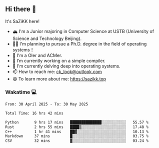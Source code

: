 ## Hi there 👋

It's SaZiKK here!

- 🏔️ I'm a Junior majoring in Computer Science  at USTB (University of Science and Technology Beijing).
- 🧑‍🎓 I'm planning to pursue a Ph.D. degree in the field of operating systems！
- 🚀 I'm a OIer and ACMer.
- 🔭 I’m currently working on a simple compiler.
- 🌱 I'm currently delving deep into operating systems.
- 📫 How to reach me: ck_look@outlook.com
- 😄 To learn more about me: https://sazikk.top

  
<!--
**SaZiKK/SaZiKK** is a ✨ _special_ ✨ repository because its `README.md` (this file) appears on your GitHub profile.

Here are some ideas to get you started:

- 🔭 I’m currently working on ...
- 🌱 I’m currently learning ...
- 👯 I’m looking to collaborate on ...
- 🤔 I’m looking for help with ...
- 💬 Ask me about ...
- 📫 How to reach me: ...
- 😄 Pronouns: ...
- ⚡ Fun fact: ...
-->

### Wakatime 💻

<!--START_SECTION:waka-->

```txt
From: 30 April 2025 - To: 30 May 2025

Total Time: 16 hrs 42 mins

Python       9 hrs 17 mins   ██████████████░░░░░░░░░░░   55.57 %
Rust         2 hrs 55 mins   ████▒░░░░░░░░░░░░░░░░░░░░   17.48 %
C++          1 hr 41 mins    ██▓░░░░░░░░░░░░░░░░░░░░░░   10.13 %
Markdown     37 mins         █░░░░░░░░░░░░░░░░░░░░░░░░   03.75 %
CSV          32 mins         ▓░░░░░░░░░░░░░░░░░░░░░░░░   03.24 %
```

<!--END_SECTION:waka-->
